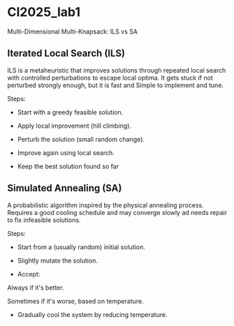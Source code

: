 # CI2025_lab1
Multi-Dimensional Multi-Knapsack: ILS vs SA

## Iterated Local Search (ILS)
ILS is a metaheuristic that improves solutions through repeated local search with controlled perturbations to escape local optima. 
It gets stuck if not perturbed strongly enough, but it is fast and Simple to implement and tune.

Steps:

- Start with a greedy feasible solution.

- Apply local improvement (hill climbing).

- Perturb the solution (small random change).

- Improve again using local search.

- Keep the best solution found so far



## Simulated Annealing (SA)

A probabilistic algorithm inspired by the physical annealing process. Requires a good cooling schedule and may converge slowly ad needs repair to fix infeasible solutions.

Steps:

- Start from a (usually random) initial solution.

- Slightly mutate the solution.

- Accept:

Always if it's better.

Sometimes if it's worse, based on temperature.

- Gradually cool the system by reducing temperature.
